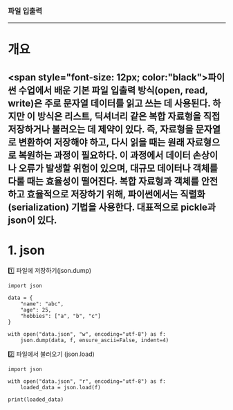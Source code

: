 ### 파일 입출력
---------------
# 개요
<span style="font-size: 12px; color:"black">파이썬 수업에서 배운 기본 파일 입출력 방식(open, read, write)은 주로 문자열 데이터를 읽고 쓰는 데 사용된다.
하지만 이 방식은 리스트, 딕셔너리 같은 복합 자료형을 직접 저장하거나 불러오는 데 제약이 있다.
 즉, 자료형을 문자열로 변환하여 저장해야 하고, 다시 읽을 때는 원래 자료형으로 복원하는 과정이 필요하다.
이 과정에서 데이터 손상이나 오류가 발생할 위험이 있으며, 대규모 데이터나 객체를 다룰 때는 효율성이 떨어진다.
 복합 자료형과 객체를 안전하고 효율적으로 저장하기 위해, 파이썬에서는 직렬화(serialization) 기법을 사용한다. 대표적으로 pickle과 json이 있다.
 ------------
 # 1. json
 1️⃣ 파일에 저장하기(json.dump)
```
import json

data = {
    "name": "abc",
    "age": 25,
    "hobbies": ["a", "b", "c"]
}

with open("data.json", "w", encoding="utf-8") as f:
    json.dump(data, f, ensure_ascii=False, indent=4)
```
2️⃣ 파일에서 불러오기 (json.load)
```
import json

with open("data.json", "r", encoding="utf-8") as f:
    loaded_data = json.load(f)

print(loaded_data)
```
